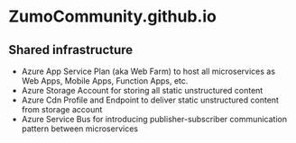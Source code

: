# ZumoCommunity.github.io

## Shared infrastructure

* Azure App Service Plan (aka Web Farm) to host all microservices as Web Apps, Mobile Apps, Function Apps, etc.
* Azure Storage Account for storing all static unstructured content
* Azure Cdn Profile and Endpoint to deliver static unstructured content from storage account
* Azure Service Bus for introducing publisher-subscriber communication pattern between microservices
